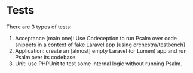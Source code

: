 # Tests

There are 3 types of tests:
1. Acceptance (main one): Use Codeception to run Psalm over code snippets in a context of fake Laravel app [using orchestra/testbench]
2. Application: create an [almost] empty Laravel (or Lumen) app and run Psalm over its codebase.
3. Unit: use PHPUnit to test some internal logic without running Psalm.
